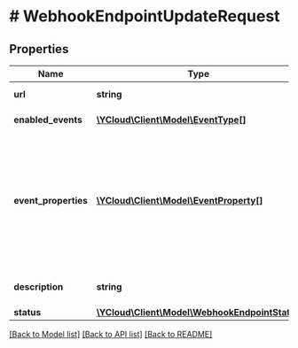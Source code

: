 # # WebhookEndpointUpdateRequest

## Properties

Name | Type | Description | Notes
------------ | ------------- | ------------- | -------------
**url** | **string** | The URL of the webhook endpoint. | [optional]
**enabled_events** | [**\YCloud\Client\Model\EventType[]**](EventType.md) | The list of events to enable for this endpoint. | [optional]
**event_properties** | [**\YCloud\Client\Model\EventProperty[]**](EventProperty.md) | Optional configuration for event properties in webhook payloads. Specifies which properties should be included for specific event types. When &#x60;enabledEvents&#x60; contains &#x60;contact.attributes_changed&#x60;, this field is required and must contain at least one event property configuration for that event type. | [optional]
**description** | **string** | An optional description of what the webhook is used for. | [optional]
**status** | [**\YCloud\Client\Model\WebhookEndpointStatus**](WebhookEndpointStatus.md) |  | [optional]

[[Back to Model list]](../../README.md#models) [[Back to API list]](../../README.md#endpoints) [[Back to README]](../../README.md)
